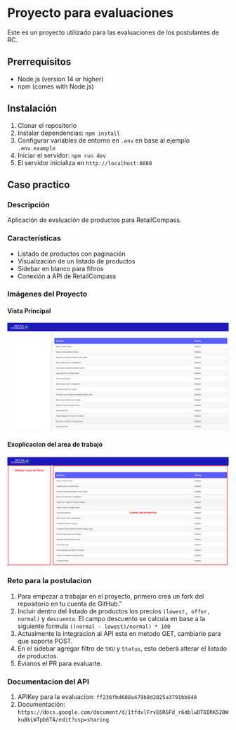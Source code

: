 # Proyecto para evaluaciones

Este es un proyecto utilizado para las evaluaciones de los postulantes de RC.

## Prerrequisitos

- Node.js (version 14 or higher)
- npm (comes with Node.js)

## Instalación
1. Clonar el repositorio
2. Instalar dependencias: `npm install`
3. Configurar variables de entorno en `.env` en base al ejemplo `.env.example`
4. Iniciar el servidor: `npm run dev`
5. El servidor inicializa en `http://localhost:8080`

## Caso practico

### Descripción
Aplicación de evaluación de productos para RetailCompass.

### Características
- Listado de productos con paginación
- Visualización de un listado de productos
- Sidebar en blanco para filtros
- Conexión a API de RetailCompass

### Imágenes del Proyecto

#### Vista Principal
![Vista Principal](./public/screenshots/listadoRC.png)

#### Exoplicacion del area de trabajo
![Tabla de Productos](./public/screenshots/detalleRC.png)

### Reto para la postulacion
1. Para empezar a trabajar en el proyecto, primero crea un fork del repositorio en tu cuenta de GitHub." 
2. Incluir dentro del listado de productos los precios `(lowest, offer, normal)` y `descuento`. 
   El campo descuento se calcula en base a la siguiente formula `((normal - lowest)/normal) * 100`
3. Actualmente la integracion al API esta en metodo GET, cambiarlo para que soporte POST.
4. En el sidebar agregar filtro de `SKU` y `Status`, esto deberá alterar el listado de productos.
5. Evianos el PR para evaluarte.

### Documentacion del API
1. APIKey para la evaluacion: `ff236fbd608a479b8d2025a3791bb848`
2. Documentación: `https://docs.google.com/document/d/1tfdvlFrvE6RGFd_r6dblwDTOIRK520Wku8kLWTpb6TA/edit?usp=sharing`

